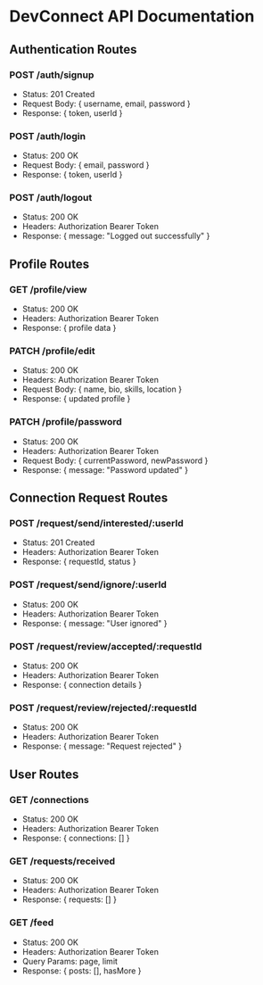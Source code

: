 # DevConnect API Documentation

## Authentication Routes
### POST /auth/signup
- Status: 201 Created
- Request Body: { username, email, password }
- Response: { token, userId }

### POST /auth/login
- Status: 200 OK
- Request Body: { email, password }
- Response: { token, userId }

### POST /auth/logout
- Status: 200 OK
- Headers: Authorization Bearer Token
- Response: { message: "Logged out successfully" }

## Profile Routes
### GET /profile/view
- Status: 200 OK
- Headers: Authorization Bearer Token
- Response: { profile data }

### PATCH /profile/edit
- Status: 200 OK
- Headers: Authorization Bearer Token
- Request Body: { name, bio, skills, location }
- Response: { updated profile }

### PATCH /profile/password
- Status: 200 OK
- Headers: Authorization Bearer Token
- Request Body: { currentPassword, newPassword }
- Response: { message: "Password updated" }

## Connection Request Routes
### POST /request/send/interested/:userId
- Status: 201 Created
- Headers: Authorization Bearer Token
- Response: { requestId, status }

### POST /request/send/ignore/:userId
- Status: 200 OK
- Headers: Authorization Bearer Token
- Response: { message: "User ignored" }

### POST /request/review/accepted/:requestId
- Status: 200 OK
- Headers: Authorization Bearer Token
- Response: { connection details }

### POST /request/review/rejected/:requestId
- Status: 200 OK
- Headers: Authorization Bearer Token
- Response: { message: "Request rejected" }

## User Routes
### GET /connections
- Status: 200 OK
- Headers: Authorization Bearer Token
- Response: { connections: [] }

### GET /requests/received
- Status: 200 OK
- Headers: Authorization Bearer Token
- Response: { requests: [] }

### GET /feed
- Status: 200 OK
- Headers: Authorization Bearer Token
- Query Params: page, limit
- Response: { posts: [], hasMore }

